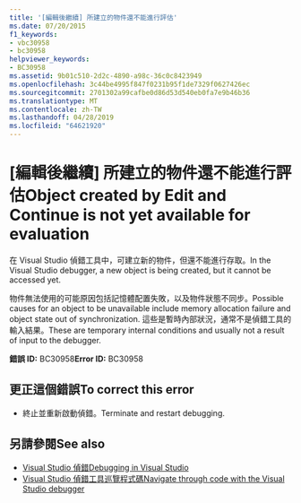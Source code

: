 ```yaml
---
title: '[編輯後繼續] 所建立的物件還不能進行評估'
ms.date: 07/20/2015
f1_keywords:
- vbc30958
- bc30958
helpviewer_keywords:
- BC30958
ms.assetid: 9b01c510-2d2c-4890-a98c-36c0c8423949
ms.openlocfilehash: 3c44be4995f847f0231b95f1de7329f0627426ec
ms.sourcegitcommit: 2701302a99cafbe0d86d53d540eb0fa7e9b46b36
ms.translationtype: MT
ms.contentlocale: zh-TW
ms.lasthandoff: 04/28/2019
ms.locfileid: "64621920"
---
```

# <a name="object-created-by-edit-and-continue-is-not-yet-available-for-evaluation"></a><span data-ttu-id="83308-102">[編輯後繼續] 所建立的物件還不能進行評估</span><span class="sxs-lookup"><span data-stu-id="83308-102">Object created by Edit and Continue is not yet available for evaluation</span></span>
<span data-ttu-id="83308-103">在 Visual Studio 偵錯工具中，可建立新的物件，但還不能進行存取。</span><span class="sxs-lookup"><span data-stu-id="83308-103">In the Visual Studio debugger, a new object is being created, but it cannot be accessed yet.</span></span>  
  
 <span data-ttu-id="83308-104">物件無法使用的可能原因包括記憶體配置失敗，以及物件狀態不同步。</span><span class="sxs-lookup"><span data-stu-id="83308-104">Possible causes for an object to be unavailable include memory allocation failure and object state out of synchronization.</span></span> <span data-ttu-id="83308-105">這些是暫時內部狀況，通常不是偵錯工具的輸入結果。</span><span class="sxs-lookup"><span data-stu-id="83308-105">These are temporary internal conditions and usually not a result of input to the debugger.</span></span>  
  
 <span data-ttu-id="83308-106">**錯誤 ID:** BC30958</span><span class="sxs-lookup"><span data-stu-id="83308-106">**Error ID:** BC30958</span></span>  
  
## <a name="to-correct-this-error"></a><span data-ttu-id="83308-107">更正這個錯誤</span><span class="sxs-lookup"><span data-stu-id="83308-107">To correct this error</span></span>  
  
- <span data-ttu-id="83308-108">終止並重新啟動偵錯。</span><span class="sxs-lookup"><span data-stu-id="83308-108">Terminate and restart debugging.</span></span>  
  
## <a name="see-also"></a><span data-ttu-id="83308-109">另請參閱</span><span class="sxs-lookup"><span data-stu-id="83308-109">See also</span></span>

- [<span data-ttu-id="83308-110">Visual Studio 偵錯</span><span class="sxs-lookup"><span data-stu-id="83308-110">Debugging in Visual Studio</span></span>](/visualstudio/debugger/debugging-in-visual-studio)
- [<span data-ttu-id="83308-111">Visual Studio 偵錯工具巡覽程式碼</span><span class="sxs-lookup"><span data-stu-id="83308-111">Navigate through code with the Visual Studio debugger</span></span>](/visualstudio/debugger/navigating-through-code-with-the-debugger)
